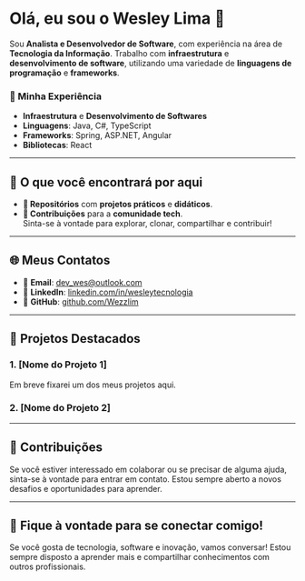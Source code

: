 # Olá, eu sou o Wesley Lima 👋

Sou **Analista e Desenvolvedor de Software**, com experiência na área de **Tecnologia da Informação**. Trabalho com **infraestrutura** e **desenvolvimento de software**, utilizando uma variedade de **linguagens de programação** e **frameworks**.

### 🔧 Minha Experiência

- **Infraestrutura** e **Desenvolvimento de Softwares**
- **Linguagens**: Java, C#, TypeScript
- **Frameworks**: Spring, ASP.NET, Angular
- **Bibliotecas**: React

---

## 📂 O que você encontrará por aqui

- **📁 Repositórios** com **projetos práticos** e **didáticos**.
- **🤝 Contribuições** para a **comunidade tech**.  
  Sinta-se à vontade para explorar, clonar, compartilhar e contribuir!

---

## 🌐 Meus Contatos

- 📧 **Email**: [dev_wes@outlook.com](https://outlook.live.com/mail/0/)
- 💼 **LinkedIn**: [linkedin.com/in/wesleytecnologia](https://www.linkedin.com/in/wesleytech/)
- 🔗 **GitHub**: [github.com/Wezzlim](https://github.com/Wezzlim)

---

## 🚀 Projetos Destacados

### 1. **[Nome do Projeto 1]** 
Em breve fixarei um dos meus projetos aqui.

### 2. **[Nome do Projeto 2]** 


---

## 🌱 Contribuições

Se você estiver interessado em colaborar ou se precisar de alguma ajuda, sinta-se à vontade para entrar em contato. Estou sempre aberto a novos desafios e oportunidades para aprender.

---

## 💬 Fique à vontade para se conectar comigo!
Se você gosta de tecnologia, software e inovação, vamos conversar! Estou sempre disposto a aprender mais e compartilhar conhecimentos com outros profissionais.
